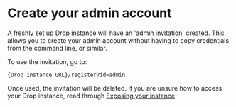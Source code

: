 # Create your admin account
A freshly set up Drop instance will have an 'admin invitation' created. This allows you to create your admin account without having to copy credentials from the command line, or similar.

To use the invitation, go to:
```
{Drop instance URL}/register?id=admin
```

Once used, the invitation will be deleted. If you are unsure how to access your Drop instance, read through [Exposing your instance](./exposing)